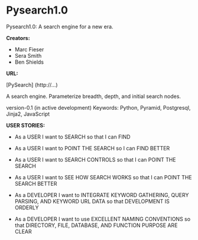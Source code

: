 # Pysearch1.0
Pysearch1.0: A search engine for a new era.

**Creators:**

- Marc Fieser
- Sera Smith
- Ben Shields

**URL:**

[PySearch] (http://...)

A search engine. Parameterize breadth, depth, and initial search nodes.

version-0.1 (in active development)
Keywords: Python, Pyramid, Postgresql, Jinja2, JavaScript

**USER STORIES:**

- As a USER I want to SEARCH so that I can FIND

- As a USER I want to POINT THE SEARCH so I can FIND BETTER

- As a USER I want to SEARCH CONTROLS so that I can POINT THE SEARCH

- As a USER I want to SEE HOW SEARCH WORKS so that I can POINT THE SEARCH BETTER

- As a DEVELOPER I want to INTEGRATE KEYWORD GATHERING, QUERY PARSING, AND KEYWORD URL DATA so that DEVELOPMENT IS ORDERLY

- As a DEVELOPER I want to use EXCELLENT NAMING CONVENTIONS so that DIRECTORY, FILE, DATABASE, AND FUNCTION PURPOSE ARE CLEAR
